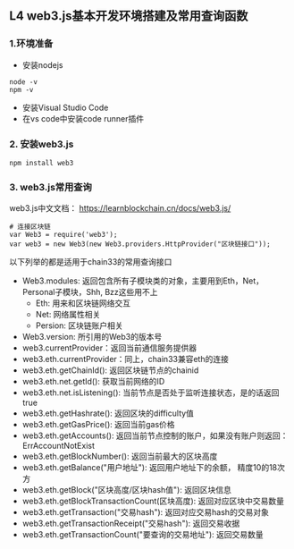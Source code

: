 ##  L4 web3.js基本开发环境搭建及常用查询函数

### 1.环境准备

 - 安装nodejs
```  
node -v
npm -v
```  
 - 安装Visual Studio Code
 - 在vs code中安装code runner插件

### 2. 安装web3.js
```  
npm install web3 
```  

### 3. web3.js常用查询  
 web3.js中文文档： https://learnblockchain.cn/docs/web3.js/  
 
```  
# 连接区块链
var Web3 = require('web3');
var web3 = new Web3(new Web3.providers.HttpProvider("区块链接口"));
``` 

以下列举的都是适用于chain33的常用查询接口  
 - Web3.modules: 返回包含所有子模块类的对象，主要用到Eth，Net，Personal子模块，Shh, Bzz这些用不上
   - Eth: 用来和区块链网络交互
   - Net: 网络属性相关
   - Persion: 区块链账户相关
 - Web3.version: 所引用的Web3的版本号  
 - web3.currentProvider：返回当前通信服务提供器
 - web3.eth.currentProvider：同上，chain33兼容eth的连接
 - web3.eth.getChainId(): 返回区块链节点的chainid
 - web3.eth.net.getId(): 获取当前网络的ID
 - web3.eth.net.isListening(): 当前节点是否处于监听连接状态，是的话返回true
 - web3.eth.getHashrate():  返回区块的difficulty值
 - web3.eth.getGasPrice():  返回当前gas价格
 - web3.eth.getAccounts():  返回当前节点控制的账户，如果没有账户则返回：ErrAccountNotExist
 - web3.eth.getBlockNumber():  返回当前最大的区块高度
 - web3.eth.getBalance("用户地址"): 返回用户地址下的余额， 精度10的18次方
 - web3.eth.getBlock("区块高度/区块hash值"): 返回区块信息
 - web3.eth.getBlockTransactionCount(区块高度): 返回对应区块中交易数量
 - web3.eth.getTransaction("交易hash"): 返回对应交易hash的交易对象
 - web3.eth.getTransactionReceipt("交易hash"): 返回交易收据
 - web3.eth.getTransactionCount("要查询的交易地址"): 返回交易数量
